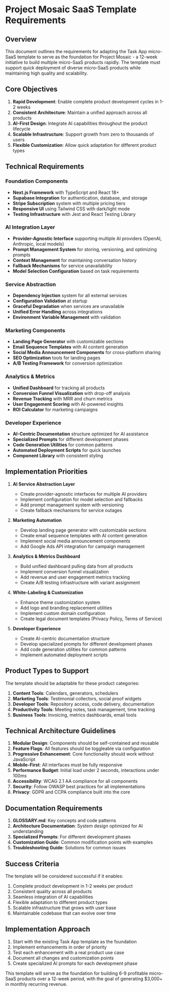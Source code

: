 # Project Mosaic SaaS Template Requirements

## Overview

This document outlines the requirements for adapting the Task App micro-SaaS template to serve as the foundation for Project Mosaic - a 12-week initiative to build multiple micro-SaaS products rapidly. The template must support quick deployment of diverse micro-SaaS products while maintaining high quality and scalability.

## Core Objectives

1. **Rapid Development**: Enable complete product development cycles in 1-2 weeks
2. **Consistent Architecture**: Maintain a unified approach across all products
3. **AI-First Design**: Integrate AI capabilities throughout the product lifecycle
4. **Scalable Infrastructure**: Support growth from zero to thousands of users
5. **Flexible Customization**: Allow quick adaptation for different product types

## Technical Requirements

### Foundation Components

- **Next.js Framework** with TypeScript and React 18+
- **Supabase Integration** for authentication, database, and storage
- **Stripe Subscription** system with multiple pricing tiers
- **Responsive UI** using Tailwind CSS with dark/light mode
- **Testing Infrastructure** with Jest and React Testing Library

### AI Integration Layer

- **Provider-Agnostic Interface** supporting multiple AI providers (OpenAI, Anthropic, local models)
- **Prompt Management System** for storing, versioning, and optimizing prompts
- **Context Management** for maintaining conversation history
- **Fallback Mechanisms** for service unavailability
- **Model Selection Configuration** based on task requirements

### Service Abstraction

- **Dependency Injection** system for all external services
- **Configuration Validation** at startup
- **Graceful Degradation** when services are unavailable
- **Unified Error Handling** across integrations
- **Environment Variable Management** with validation

### Marketing Components

- **Landing Page Generator** with customizable sections
- **Email Sequence Templates** with AI content generation
- **Social Media Announcement Components** for cross-platform sharing
- **SEO Optimization** tools for landing pages
- **A/B Testing Framework** for conversion optimization

### Analytics & Metrics

- **Unified Dashboard** for tracking all products
- **Conversion Funnel Visualization** with drop-off analysis
- **Revenue Tracking** with MRR and churn metrics
- **User Engagement Scoring** with AI-powered insights
- **ROI Calculator** for marketing campaigns

### Developer Experience

- **AI-Centric Documentation** structure optimized for AI assistance
- **Specialized Prompts** for different development phases
- **Code Generation Utilities** for common patterns
- **Automated Deployment Scripts** for quick launches
- **Component Library** with consistent styling

## Implementation Priorities

1. **AI Service Abstraction Layer**
   - Create provider-agnostic interfaces for multiple AI providers
   - Implement configuration for model selection and fallbacks
   - Add prompt management system with versioning
   - Create fallback mechanisms for service outages

2. **Marketing Automation**
   - Develop landing page generator with customizable sections
   - Create email sequence templates with AI content generation
   - Implement social media announcement components
   - Add Google Ads API integration for campaign management

3. **Analytics & Metrics Dashboard**
   - Build unified dashboard pulling data from all products
   - Implement conversion funnel visualization
   - Add revenue and user engagement metrics tracking
   - Create A/B testing infrastructure with variant assignment

4. **White-Labeling & Customization**
   - Enhance theme customization system
   - Add logo and branding replacement utilities
   - Implement custom domain configuration
   - Create legal document templates (Privacy Policy, Terms of Service)

5. **Developer Experience**
   - Create AI-centric documentation structure
   - Develop specialized prompts for different development phases
   - Add code generation utilities for common patterns
   - Implement automated deployment scripts

## Product Types to Support

The template should be adaptable for these product categories:

1. **Content Tools**: Calendars, generators, schedulers
2. **Marketing Tools**: Testimonial collectors, social proof widgets
3. **Developer Tools**: Repository access, code delivery, documentation
4. **Productivity Tools**: Meeting notes, task management, time tracking
5. **Business Tools**: Invoicing, metrics dashboards, email tools

## Technical Architecture Guidelines

1. **Modular Design**: Components should be self-contained and reusable
2. **Feature Flags**: All features should be toggleable via configuration
3. **Progressive Enhancement**: Core functionality should work without JavaScript
4. **Mobile-First**: All interfaces must be fully responsive
5. **Performance Budget**: Initial load under 2 seconds, interactions under 100ms
6. **Accessibility**: WCAG 2.1 AA compliance for all components
7. **Security**: Follow OWASP best practices for all implementations
8. **Privacy**: GDPR and CCPA compliance built into the core

## Documentation Requirements

1. **GLOSSARY.md**: Key concepts and code patterns
2. **Architecture Documentation**: System design optimized for AI understanding
3. **Specialized Prompts**: For different development phases
4. **Customization Guide**: Common modification points with examples
5. **Troubleshooting Guide**: Solutions for common issues

## Success Criteria

The template will be considered successful if it enables:

1. Complete product development in 1-2 weeks per product
2. Consistent quality across all products
3. Seamless integration of AI capabilities
4. Flexible adaptation to different product types
5. Scalable infrastructure that grows with user base
6. Maintainable codebase that can evolve over time

## Implementation Approach

1. Start with the existing Task App template as the foundation
2. Implement enhancements in order of priority
3. Test each enhancement with a real product use case
4. Document all changes and customization points
5. Create specialized AI prompts for each development phase

This template will serve as the foundation for building 6-9 profitable micro-SaaS products over a 12-week period, with the goal of generating $3,000+ in monthly recurring revenue.
